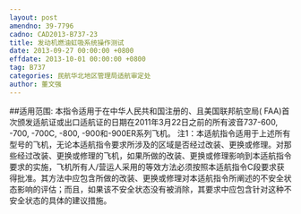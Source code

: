 ```yaml
---
layout: post
amendno: 39-7796
cadno: CAD2013-B737-23
title: 发动机燃油虹吸系统操作测试
date: 2013-09-27 00:00:00 +0800
effdate: 2013-10-01 00:00:00 +0800
tag: B737
categories: 民航华北地区管理局适航审定处
author: 董文强
---
```


##适用范围:
本指令适用于在中华人民共和国注册的、且美国联邦航空局( FAA)首次颁发适航证或出口适航证的日期在2011年3月22日之前的所有波音737-600, -700, -700C, -800, -900和-900ER系列飞机。
注1：本适航指令适用于上述所有型号的飞机，无论本适航指令要求所涉及的区域是否经过改装、更换或修理。对那些经过改装、更换或修理的飞机，如果所做的改装、更换或修理影响到本适航指令要求的实施，飞机所有人/营运人采用的等效方法必须按照本适航指令C段要求获得批准。其方法中应包含所做的改装、更换或修理对本适航指令所阐述的不安全状态影响的评估；而且，如果该不安全状态没有被消除，其要求中应包含针对这种不安全状态的具体的建议措施。

